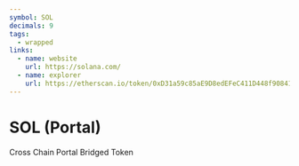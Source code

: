 ```yaml
---
symbol: SOL
decimals: 9
tags:
  - wrapped
links:
  - name: website
    url: https://solana.com/
  - name: explorer
    url: https://etherscan.io/token/0xD31a59c85aE9D8edEFeC411D448f90841571b89c
---
```


# SOL (Portal)

Cross Chain Portal Bridged Token
